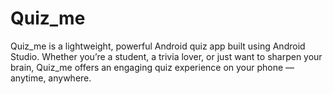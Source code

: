 # Quiz_me
Quiz_me is a lightweight, powerful Android quiz app built using Android Studio. Whether you’re a student, a trivia lover, or just want to sharpen your brain, Quiz_me offers an engaging quiz experience on your phone — anytime, anywhere.  
